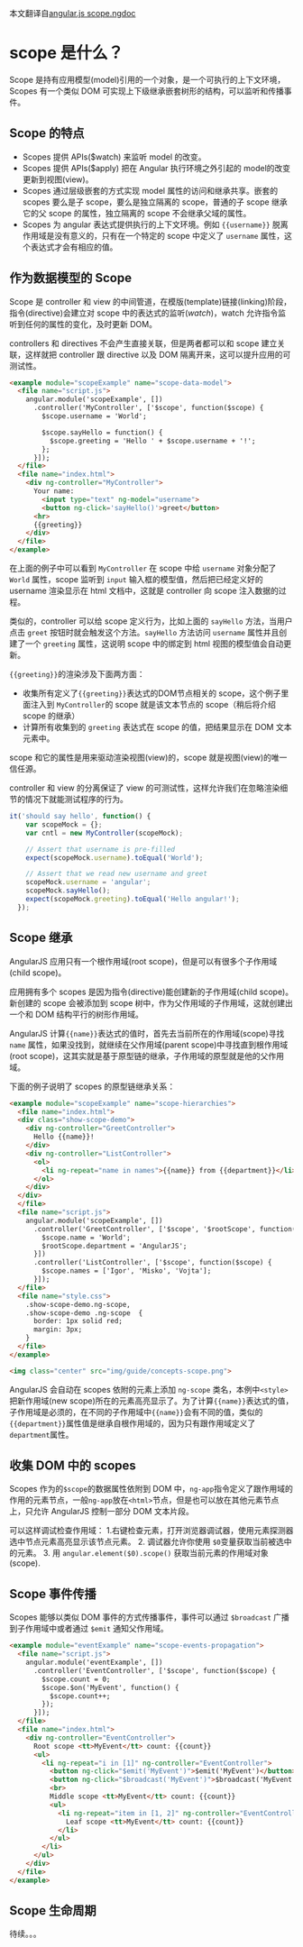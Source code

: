 本文翻译自[angular.js scope.ngdoc](https://github.com/angular/angular.js/blob/master/docs/content/guide/scope.ngdoc)
# scope 是什么？
Scope 是持有应用模型(model)引用的一个对象，是一个可执行的上下文环境，Scopes 有一个类似 DOM 可实现上下级继承嵌套树形的结构，可以监听和传播事件。

## Scope 的特点

- Scopes 提供 APIs($watch) 来监听 model 的改变。
- Scopes 提供 APIs($apply) 把在 Angular 执行环境之外引起的 model的改变更新到视图(view)。
- Scopes 通过层级嵌套的方式实现 model 属性的访问和继承共享。嵌套的 scopes 要么是子 scope，要么是独立隔离的 scope，普通的子 scope 继承它的父 scope 的属性，独立隔离的 scope 不会继承父域的属性。
- Scopes 为 angular 表达式提供执行的上下文环境。例如 `{{username}}` 脱离作用域是没有意义的，只有在一个特定的 scope 中定义了 `username` 属性，这个表达式才会有相应的值。

## 作为数据模型的 Scope 
Scope 是 controller 和 view 的中间管道，在模版(template)链接(linking)阶段，指令(directive)会建立对 scope 中的表达式的监听($watch)，$watch 允许指令监听到任何的属性的变化，及时更新 DOM。 

controllers 和 directives 不会产生直接关联，但是两者都可以和 scope 建立关联，这样就把 controller 跟 directive 以及 DOM 隔离开来，这可以提升应用的可测试性。

```html
<example module="scopeExample" name="scope-data-model">
  <file name="script.js">
    angular.module('scopeExample', [])
      .controller('MyController', ['$scope', function($scope) {
        $scope.username = 'World';

        $scope.sayHello = function() {
          $scope.greeting = 'Hello ' + $scope.username + '!';
        };
      }]);
  </file>
  <file name="index.html">
    <div ng-controller="MyController">
      Your name:
        <input type="text" ng-model="username">
        <button ng-click='sayHello()'>greet</button>
      <hr>
      {{greeting}}
    </div>
  </file>
</example>
```
在上面的例子中可以看到 `MyController` 在 scope 中给 `username` 对象分配了 `World` 属性，scope 监听到 `input` 输入框的模型值，然后把已经定义好的 username 渲染显示在 html 文档中，这就是 controller 向 scope 注入数据的过程。

类似的，controller 可以给 scope 定义行为，比如上面的 `sayHello` 方法，当用户点击 `greet` 按钮时就会触发这个方法。`sayHello` 方法访问 `username` 属性并且创建了一个 `greeting` 属性，这说明 scope 中的绑定到 html 视图的模型值会自动更新。

`{{greeting}}`的渲染涉及下面两方面：  
  * 收集所有定义了`{{greeting}}`表达式的DOM节点相关的 scope，这个例子里面注入到 `MyController`的 scope 就是该文本节点的 scope（稍后将介绍 scope 的继承）  
  * 计算所有收集到的 `greeting` 表达式在 scope 的值，把结果显示在 DOM 文本元素中。

scope 和它的属性是用来驱动渲染视图(view)的，scope 就是视图(view)的唯一信任源。

controller 和 view 的分离保证了 view 的可测试性，这样允许我们在忽略渲染细节的情况下就能测试程序的行为。

```javascript
it('should say hello', function() {
    var scopeMock = {};
    var cntl = new MyController(scopeMock);

    // Assert that username is pre-filled
    expect(scopeMock.username).toEqual('World');

    // Assert that we read new username and greet
    scopeMock.username = 'angular';
    scopeMock.sayHello();
    expect(scopeMock.greeting).toEqual('Hello angular!');
  });
```

## Scope 继承

AngularJS 应用只有一个根作用域(root scope)，但是可以有很多个子作用域(child scope)。

应用拥有多个 scopes 是因为指令(directive)能创建新的子作用域(child scope)。新创建的 scope 会被添加到 scope 树中，作为父作用域的子作用域，这就创建出一个和 DOM 结构平行的树形作用域。

AngularJS 计算`{{name}}`表达式的值时，首先去当前所在的作用域(scope)寻找 `name` 属性，如果没找到，就继续在父作用域(parent scope)中寻找直到根作用域(root scope)，这其实就是基于原型链的继承，子作用域的原型就是他的父作用域。

下面的例子说明了 scopes 的原型链继承关系：
```html
<example module="scopeExample" name="scope-hierarchies">
  <file name="index.html">
  <div class="show-scope-demo">
    <div ng-controller="GreetController">
      Hello {{name}}!
    </div>
    <div ng-controller="ListController">
      <ol>
        <li ng-repeat="name in names">{{name}} from {{department}}</li>
      </ol>
    </div>
  </div>
  </file>
  <file name="script.js">
    angular.module('scopeExample', [])
      .controller('GreetController', ['$scope', '$rootScope', function($scope, $rootScope) {
        $scope.name = 'World';
        $rootScope.department = 'AngularJS';
      }])
      .controller('ListController', ['$scope', function($scope) {
        $scope.names = ['Igor', 'Misko', 'Vojta'];
      }]);
  </file>
  <file name="style.css">
    .show-scope-demo.ng-scope,
    .show-scope-demo .ng-scope  {
      border: 1px solid red;
      margin: 3px;
    }
  </file>
</example>

<img class="center" src="img/guide/concepts-scope.png">
```

AngularJS 会自动在 scopes 依附的元素上添加 `ng-scope` 类名，本例中`<style>`把新作用域(new scope)所在的元素高亮显示了。为了计算`{{name}}`表达式的值，子作用域是必须的，在不同的子作用域中`{{name}}`会有不同的值，类似的`{{department}}`属性值是继承自根作用域的，因为只有跟作用域定义了 `department`属性。

## 收集 DOM 中的 scopes

Scopes 作为的`$scope`的数据属性依附到 DOM 中，`ng-app`指令定义了跟作用域的作用的元素节点，一般`ng-app`放在`<html>`节点，但是也可以放在其他元素节点上，只允许 AngularJS 控制一部分 DOM 文本片段。

可以这样调试检查作用域： 
1.右键检查元素，打开浏览器调试器，使用元素探测器选中节点元素高亮显示该节点元素。
2. 调试器允许你使用 `$0`变量获取当前被选中的元素。
3. 用 `angular.element($0).scope()` 获取当前元素的作用域对象(scope).

## Scope 事件传播

Scopes 能够以类似 DOM 事件的方式传播事件，事件可以通过 `$broadcast` 广播到子作用域中或者通过 `$emit` 通知父作用域。

```html
<example module="eventExample" name="scope-events-propagation">
  <file name="script.js">
    angular.module('eventExample', [])
      .controller('EventController', ['$scope', function($scope) {
        $scope.count = 0;
        $scope.$on('MyEvent', function() {
          $scope.count++;
        });
      }]);
  </file>
  <file name="index.html">
    <div ng-controller="EventController">
      Root scope <tt>MyEvent</tt> count: {{count}}
      <ul>
        <li ng-repeat="i in [1]" ng-controller="EventController">
          <button ng-click="$emit('MyEvent')">$emit('MyEvent')</button>
          <button ng-click="$broadcast('MyEvent')">$broadcast('MyEvent')</button>
          <br>
          Middle scope <tt>MyEvent</tt> count: {{count}}
          <ul>
            <li ng-repeat="item in [1, 2]" ng-controller="EventController">
              Leaf scope <tt>MyEvent</tt> count: {{count}}
            </li>
          </ul>
        </li>
      </ul>
    </div>
  </file>
</example>
```

## Scope 生命周期

待续。。。
